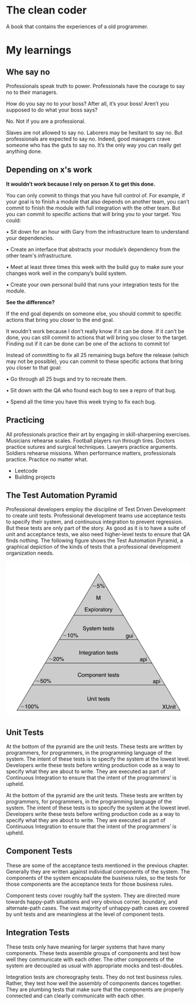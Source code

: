 # The clean coder

A book that contains the experiences of a old programmer.

# My learnings

## Whe say no

Professionals speak truth to power. Professionals have the courage to say no to
their managers.

How do you say no to your boss? After all, it’s your boss! Aren’t you supposed to
do what your boss says?

No. Not if you are a professional.

Slaves are not allowed to say no. Laborers may be hesitant to say no. But
professionals are expected to say no. Indeed, good managers crave someone who
has the guts to say no. It’s the only way you can really get anything done.

## Depending on x's work

**It wouldn’t work because I rely on person X to get this done.**

You can only commit to things that you have full control of. For example, if
your goal is to finish a module that also depends on another team, you can’t
commit to finish the module with full integration with the other team. But
you can commit to specific actions that will bring you to your target. You
could:

• Sit down for an hour with Gary from the infrastructure team to understand
your dependencies.

• Create an interface that abstracts your module’s dependency from the other
team's infrastructure.

• Meet at least three times this week with the build guy to make sure your
changes work well in the company’s build system.

• Create your own personal build that runs your integration tests for the
module.

**See the difference?**

If the end goal depends on someone else, you should commit to specific actions
that bring you closer to the end goal.

It wouldn’t work because I don’t really know if it can be done.
If it can’t be done, you can still commit to actions that will bring you closer
to the target. Finding out if it can be done can be one of the actions to
commit to!

Instead of committing to fix all 25 remaining bugs before the release (which
may not be possible), you can commit to these specific actions that bring you
closer to that goal:

• Go through all 25 bugs and try to recreate them.

• Sit down with the QA who found each bug to see a repro of that bug.

• Spend all the time you have this week trying to fix each bug.

## Practicing

All professionals practice their art by engaging in skill-sharpening exercises.
Musicians rehearse scales. Football players run through tires. Doctors practice
sutures and surgical techniques. Lawyers practice arguments. Soldiers rehearse
missions. When performance matters, professionals practice. Practice no matter what.

- Leetcode
- Building projects


## The Test Automation Pyramid

Professional developers employ the discipline of Test Driven Development
to create unit tests. Professional development teams use acceptance tests to
specify their system, and continuous integration to prevent regression. But these tests are only part of the story. As good as it is to have a suite of unit and acceptance tests, we also need higher-level tests to ensure that QA finds nothing. The following figure shows the Test Automation Pyramid, a graphical depiction of the kinds of tests that a professional development
organization needs.

![Test Automation Pyramid](assets/the_test_automation_pyramid.png)

## Unit Tests

At the bottom of the pyramid are the unit tests. These tests are written by
programmers, for programmers, in the programming language of the system.
The intent of these tests is to specify the system at the lowest level. Developers
write these tests before writing production code as a way to specify what they
are about to write. They are executed as part of Continuous Integration to
ensure that the intent of the programmers’ is upheld.

At the bottom of the pyramid are the unit tests. These tests are written by
programmers, for programmers, in the programming language of the system.
The intent of these tests is to specify the system at the lowest level. Developers
write these tests before writing production code as a way to specify what they
are about to write. They are executed as part of Continuous Integration to
ensure that the intent of the programmers’ is upheld.

## Component Tests

These are some of the acceptance tests mentioned in the previous chapter.
Generally they are written against individual components of the system. The
components of the system encapsulate the business rules, so the tests for those
components are the acceptance tests for those business rules.

Component tests cover roughly half the system. They are directed more towards
happy-path situations and very obvious corner, boundary, and alternate-path
cases. The vast majority of unhappy-path cases are covered by unit tests and are
meaningless at the level of component tests.

## Integration Tests

These tests only have meaning for larger systems that have many components. These tests assemble groups of components and test how well they communicate with each other. The other components of the system are decoupled as usual with appropriate mocks and test-doubles.

Integration tests are choreography tests. They do not test business rules. Rather, they test how well the assembly of components dances together. They are plumbing tests that make sure that the components are properly connected and can clearly communicate with each other.

